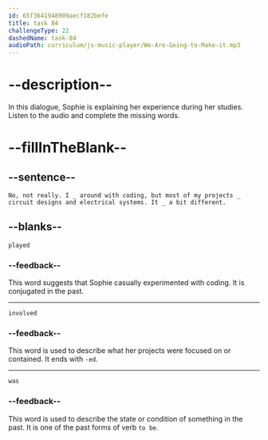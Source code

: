 ```yaml
---
id: 65f3641948909aecf182befe
title: task 84
challengeType: 22
dashedName: task-84
audioPath: curriculum/js-music-player/We-Are-Going-to-Make-it.mp3
---
```


<!--
AUDIO REFERENCE: 
Sophie: No, not really. I played around with coding, but most of my projects involved circuit designs and electrical systems. It was a bit different. 
-->

# --description--

In this dialogue, Sophie is explaining her experience during her studies. Listen to the audio and complete the missing words.

# --fillInTheBlank--

## --sentence--

`No, not really. I _ around with coding, but most of my projects _ circuit designs and electrical systems. It _ a bit different.`

## --blanks--

`played`

### --feedback--

This word suggests that Sophie casually experimented with coding. It is conjugated in the past. 

---

`involved`

### --feedback--

This word is used to describe what her projects were focused on or contained. It ends with `-ed`.

---

`was`

### --feedback--

This word is used to describe the state or condition of something in the past. It is one of the past forms of verb `to be`.

